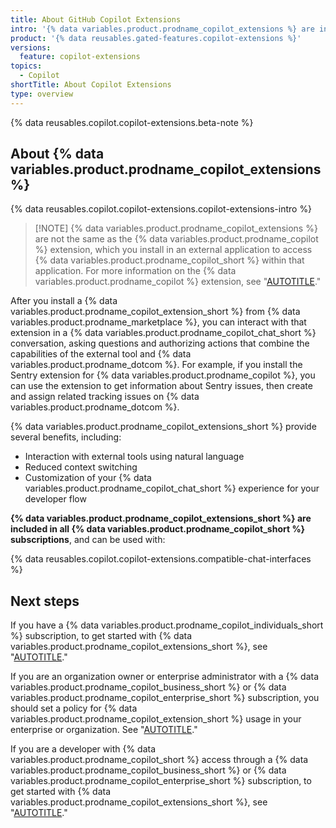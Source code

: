 ```yaml
---
title: About GitHub Copilot Extensions
intro: '{% data variables.product.prodname_copilot_extensions %} are integrations for external tools in {% data variables.product.prodname_copilot_chat %}.'
product: '{% data reusables.gated-features.copilot-extensions %}'
versions:
  feature: copilot-extensions
topics:
  - Copilot
shortTitle: About Copilot Extensions
type: overview
---
```


{% data reusables.copilot.copilot-extensions.beta-note %}

## About {% data variables.product.prodname_copilot_extensions %}

{% data reusables.copilot.copilot-extensions.copilot-extensions-intro %}

> [!NOTE] {% data variables.product.prodname_copilot_extensions %} are not the same as the {% data variables.product.prodname_copilot %} extension, which you install in an external application to access {% data variables.product.prodname_copilot_short %} within that application. For more information on the {% data variables.product.prodname_copilot %} extension, see "[AUTOTITLE](/copilot/using-github-copilot/getting-started-with-github-copilot)."

After you install a {% data variables.product.prodname_copilot_extension_short %} from {% data variables.product.prodname_marketplace %}, you can interact with that extension in a {% data variables.product.prodname_copilot_chat_short %} conversation, asking questions and authorizing actions that combine the capabilities of the external tool and {% data variables.product.prodname_dotcom %}. For example, if you install the Sentry extension for {% data variables.product.prodname_copilot %}, you can use the extension to get information about Sentry issues, then create and assign related tracking issues on {% data variables.product.prodname_dotcom %}.

{% data variables.product.prodname_copilot_extensions_short %} provide several benefits, including:

* Interaction with external tools using natural language
* Reduced context switching
* Customization of your {% data variables.product.prodname_copilot_chat_short %} experience for your developer flow

**{% data variables.product.prodname_copilot_extensions_short %} are included in all {% data variables.product.prodname_copilot_short %} subscriptions**, and can be used with:

{% data reusables.copilot.copilot-extensions.compatible-chat-interfaces %}

## Next steps

If you have a {% data variables.product.prodname_copilot_individuals_short %} subscription, to get started with {% data variables.product.prodname_copilot_extensions_short %}, see "[AUTOTITLE](/copilot/github-copilot-chat/github-copilot-extensions/installing-github-copilot-extensions-for-your-personal-account)."

If you are an organization owner or enterprise administrator with a {% data variables.product.prodname_copilot_business_short %} or {% data variables.product.prodname_copilot_enterprise_short %} subscription, you should set a policy for {% data variables.product.prodname_copilot_extension_short %} usage in your enterprise or organization. See "[AUTOTITLE](/copilot/github-copilot-chat/github-copilot-extensions/managing-github-copilot-extensions)."

If you are a developer with {% data variables.product.prodname_copilot_short %} access through a {% data variables.product.prodname_copilot_business_short %} or {% data variables.product.prodname_copilot_enterprise_short %} subscription, to get started with {% data variables.product.prodname_copilot_extensions_short %}, see "[AUTOTITLE](/copilot/github-copilot-chat/github-copilot-extensions/using-github-copilot-extensions)."
